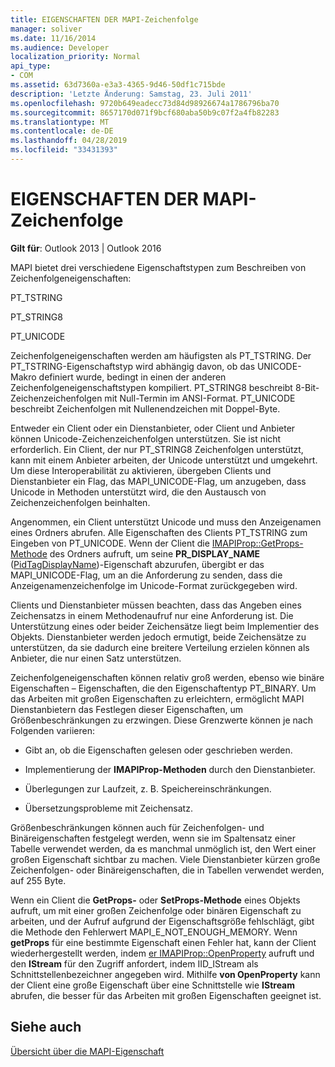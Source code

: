 ```yaml
---
title: EIGENSCHAFTEN DER MAPI-Zeichenfolge
manager: soliver
ms.date: 11/16/2014
ms.audience: Developer
localization_priority: Normal
api_type:
- COM
ms.assetid: 63d7360a-e3a3-4365-9d46-50df1c715bde
description: 'Letzte Änderung: Samstag, 23. Juli 2011'
ms.openlocfilehash: 9720b649eadecc73d84d98926674a1786796ba70
ms.sourcegitcommit: 8657170d071f9bcf680aba50b9c07f2a4fb82283
ms.translationtype: MT
ms.contentlocale: de-DE
ms.lasthandoff: 04/28/2019
ms.locfileid: "33431393"
---
```

# <a name="mapi-string-properties"></a>EIGENSCHAFTEN DER MAPI-Zeichenfolge

  
  
**Gilt für**: Outlook 2013 | Outlook 2016 
  
MAPI bietet drei verschiedene Eigenschaftstypen zum Beschreiben von Zeichenfolgeneigenschaften:
  
PT_TSTRING
  
PT_STRING8
  
PT_UNICODE
  
Zeichenfolgeneigenschaften werden am häufigsten als PT_TSTRING. Der PT_TSTRING-Eigenschaftstyp wird abhängig davon, ob das UNICODE-Makro definiert wurde, bedingt in einen der anderen Zeichenfolgeneigenschaftstypen kompiliert. PT_STRING8 beschreibt 8-Bit-Zeichenzeichenfolgen mit Null-Termin im ANSI-Format. PT_UNICODE beschreibt Zeichenfolgen mit Nullenendzeichen mit Doppel-Byte. 
  
Entweder ein Client oder ein Dienstanbieter, oder Client und Anbieter können Unicode-Zeichenzeichenfolgen unterstützen. Sie ist nicht erforderlich. Ein Client, der nur PT_STRING8 Zeichenfolgen unterstützt, kann mit einem Anbieter arbeiten, der Unicode unterstützt und umgekehrt. Um diese Interoperabilität zu aktivieren, übergeben Clients und Dienstanbieter ein Flag, das MAPI_UNICODE-Flag, um anzugeben, dass Unicode in Methoden unterstützt wird, die den Austausch von Zeichenzeichenfolgen beinhalten. 
  
Angenommen, ein Client unterstützt Unicode und muss den Anzeigenamen eines Ordners abrufen. Alle Eigenschaften des Clients PT_TSTRING zum Eingeben von PT_UNICODE. Wenn der Client die [IMAPIProp::GetProps-Methode](imapiprop-getprops.md) des Ordners aufruft, um seine **PR_DISPLAY_NAME** ([PidTagDisplayName](pidtagdisplayname-canonical-property.md))-Eigenschaft abzurufen, übergibt er das MAPI_UNICODE-Flag, um an die Anforderung zu senden, dass die Anzeigenamenzeichenfolge im Unicode-Format zurückgegeben wird. 
  
Clients und Dienstanbieter müssen beachten, dass das Angeben eines Zeichensatzs in einem Methodenaufruf nur eine Anforderung ist. Die Unterstützung eines oder beider Zeichensätze liegt beim Implementier des Objekts. Dienstanbieter werden jedoch ermutigt, beide Zeichensätze zu unterstützen, da sie dadurch eine breitere Verteilung erzielen können als Anbieter, die nur einen Satz unterstützen. 
  
Zeichenfolgeneigenschaften können relativ groß werden, ebenso wie binäre Eigenschaften – Eigenschaften, die den Eigenschaftentyp PT_BINARY. Um das Arbeiten mit großen Eigenschaften zu erleichtern, ermöglicht MAPI Dienstanbietern das Festlegen dieser Eigenschaften, um Größenbeschränkungen zu erzwingen. Diese Grenzwerte können je nach Folgenden variieren:
  
- Gibt an, ob die Eigenschaften gelesen oder geschrieben werden.
    
- Implementierung der **IMAPIProp-Methoden** durch den Dienstanbieter. 
    
- Überlegungen zur Laufzeit, z. B. Speichereinschränkungen.
    
- Übersetzungsprobleme mit Zeichensatz. 
    
Größenbeschränkungen können auch für Zeichenfolgen- und Binäreigenschaften festgelegt werden, wenn sie im Spaltensatz einer Tabelle verwendet werden, da es manchmal unmöglich ist, den Wert einer großen Eigenschaft sichtbar zu machen. Viele Dienstanbieter kürzen große Zeichenfolgen- oder Binäreigenschaften, die in Tabellen verwendet werden, auf 255 Byte. 
  
Wenn ein Client die **GetProps-** oder **SetProps-Methode** eines Objekts aufruft, um mit einer großen Zeichenfolge oder binären Eigenschaft zu arbeiten, und der Aufruf aufgrund der Eigenschaftsgröße fehlschlägt, gibt die Methode den Fehlerwert MAPI_E_NOT_ENOUGH_MEMORY. Wenn **getProps** für eine bestimmte Eigenschaft einen Fehler hat, kann der Client wiederhergestellt werden, indem [er IMAPIProp::OpenProperty](imapiprop-openproperty.md) aufruft und den **IStream** für den Zugriff anfordert, indem IID_IStream als Schnittstellenbezeichner angegeben wird. Mithilfe **von OpenProperty** kann der Client eine große Eigenschaft über eine Schnittstelle wie **IStream** abrufen, die besser für das Arbeiten mit großen Eigenschaften geeignet ist. 
  
## <a name="see-also"></a>Siehe auch



[Übersicht über die MAPI-Eigenschaft](mapi-property-overview.md)

